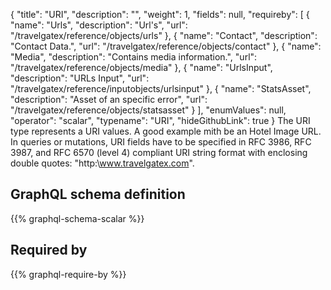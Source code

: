 {
  "title": "URI",
  "description": "",
  "weight": 1,
  "fields": null,
  "requireby": [
    {
      "name": "Urls",
      "description": "Url's",
      "url": "/travelgatex/reference/objects/urls"
    },
    {
      "name": "Contact",
      "description": "Contact Data.",
      "url": "/travelgatex/reference/objects/contact"
    },
    {
      "name": "Media",
      "description": "Contains media information.",
      "url": "/travelgatex/reference/objects/media"
    },
    {
      "name": "UrlsInput",
      "description": "URLs Input",
      "url": "/travelgatex/reference/inputobjects/urlsinput"
    },
    {
      "name": "StatsAsset",
      "description": "Asset of an specific error",
      "url": "/travelgatex/reference/objects/statsasset"
    }
  ],
  "enumValues": null,
  "operator": "scalar",
  "typename": "URI",
  "hideGithubLink": true
}
The URI type represents a URI values. A good example mith be an Hotel Image URL.
In queries or mutations, URI fields have to be specified in RFC 3986, RFC 3987, and RFC 6570 (level 4) compliant URI string format with enclosing double quotes: "http:\\www.travelgatex.com".
## GraphQL schema definition

{{% graphql-schema-scalar %}}

## Required by

{{% graphql-require-by %}}
